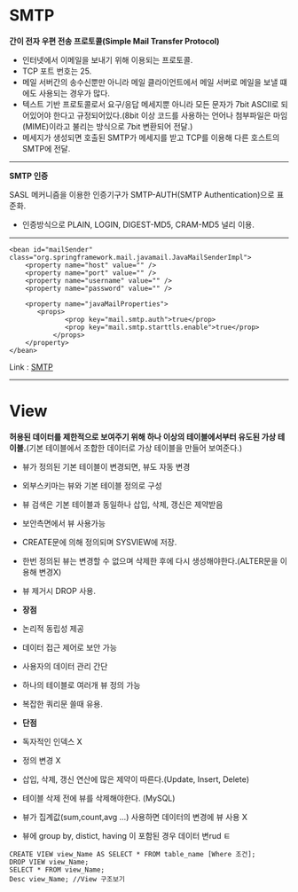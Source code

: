 SMTP
=====

__간이 전자 우편 전송 프로토콜(Simple Mail Transfer Protocol)__

- 인터넷에서 이메일을 보내기 위해 이용되는 프로토콜.
- TCP 포트 번호는 25.
- 메일 서버간의 송수신뿐만 아니라 메일 클라이언트에서 메일 서버로 메일을 보낼 떄 에도 사용되는 경우가 많다.
- 텍스트 기반 프로토콜로서 요구/응답 메세지뿐 아니라 모든 문자가 7bit ASCII로 되어있어야 한다고 규정되어있다.(8bit 이상 코드를 사용하는 언어나 첨부파일은 마임(MIME)이라고 불리는 방식으로 7bit 변환되어 전달.)
- 메세지가 생성되면 호출된 SMTP가 메세지를 받고 TCP를 이용해 다른 호스트의 SMTP에 전달.

-----------------------------------------
__SMTP 인증__

SASL 메커니즘을 이용한 인증기구가 SMTP-AUTH(SMTP Authentication)으로 표준화.
- 인증방식으로 PLAIN, LOGIN, DIGEST-MD5, CRAM-MD5 널리 이용.

-----------------------------------------

```
<bean id="mailSender" class="org.springframework.mail.javamail.JavaMailSenderImpl">
	<property name="host" value="" />
	<property name="port" value="" />
	<property name="username" value="" />
	<property name="password" value="" />

	<property name="javaMailProperties">
	   <props>
       	      <prop key="mail.smtp.auth">true</prop>
       	      <prop key="mail.smtp.starttls.enable">true</prop>
       	   </props>
	</property>
</bean>
```

Link : [SMTP](https://ko.wikipedia.org/wiki/%EA%B0%84%EC%9D%B4_%EC%9A%B0%ED%8E%B8_%EC%A0%84%EC%86%A1_%ED%94%84%EB%A1%9C%ED%86%A0%EC%BD%9C)

-----------------------------------------------
View
=====

__허용된 데이터를 제한적으로 보여주기 위해 하나 이상의 테이블에서부터 유도된 가상 테이블.__(기본 테이블에서 조합한 데이터로 가상 테이블을 만들어 보여준다.)

- 뷰가 정의된 기본 테이블이 변경되면, 뷰도 자동 변경
- 외부스키마는 뷰와 기본 테이블 정의로 구성
- 뷰 검색은 기본 테이블과 동일하나 삽입, 삭제, 갱신은 제약받음
- 보안측면에서 뷰 사용가능
- CREATE문에 의해 정의되며 SYSVIEW에 저장.
- 한번 정의된 뷰는 변경할 수 없으며 삭제한 후에 다시 생성해야한다.(ALTER문을 이용해 변경X)
- 뷰 제거시 DROP 사용.

- __장점__
- 논리적 동립성 제공
- 데이터 접근 제어로 보안 가능
- 사용자의 데이터 관리 간단
 - 하나의 테이블로 여러개 뷰 정의 가능
- 복잡한 쿼리문 쓸때 유용.

- __단점__
- 독자적인 인덱스 X
- 정의 변경 X
- 삽입, 삭제, 갱신 연산에 많은 제약이 따른다.(Update, Insert, Delete)
- 테이블 삭제 전에 뷰를 삭제해야한다. (MySQL)
- 뷰가 집계값(sum,count,avg ...) 사용하면 데이터의 변경에 뷰 사용 X
- 뷰에 group by, distict, having 이 포함된 경우 데이터 변rud ㅌ

```
CREATE VIEW view_Name AS SELECT * FROM table_name [Where 조건];
DROP VIEW view_Name;
SELECT * FROM view_Name;
Desc view_Name;	//View 구조보기
```
